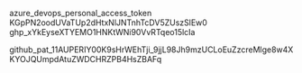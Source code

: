 azure_devops_personal_access_token 
KGpPN2oodUVaTUp2dHtxNlJNTnhTcDV5ZUszSlEw0
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


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
